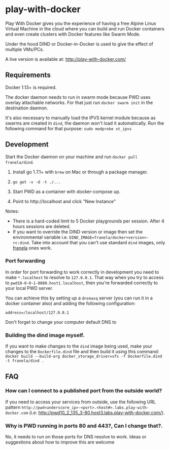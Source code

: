 # play-with-docker

Play With Docker gives you the experience of having a free Alpine Linux Virtual Machine in the cloud
where you can build and run Docker containers and even create clusters with Docker features like Swarm Mode.

Under the hood DIND or Docker-in-Docker is used to give the effect of multiple VMs/PCs.

A live version is available at: http://play-with-docker.com/

## Requirements

Docker 1.13+ is required. 

The docker daemon needs to run in swarm mode because PWD uses overlay attachable networks. For that
just run  `docker swarm init` in the destination daemon.

It's also necessary to manually load the IPVS kernel module because as swarms are created in `dind`, 
the daemon won't load it automatically. Run the following command for that purpose: `sudo modprobe xt_ipvs`


## Development

Start the Docker daemon on your machine and run `docker pull franela/dind`. 

1) Install go 1.7.1+ with `brew` on Mac or through a package manager.

2) `go get -v -d -t ./...`

3) Start PWD as a container with docker-compose up.

5) Point to http://localhost and click "New Instance"

Notes:

* There is a hard-coded limit to 5 Docker playgrounds per session. After 4 hours sessions are deleted.
* If you want to override the DIND version or image then set the environmental variable i.e.
  `DIND_IMAGE=franela/docker<version>-rc:dind`. Take into account that you can't use standard `dind` images, only [franela](https://hub.docker.com/r/franela/) ones work.
  
### Port forwarding

In order for port forwarding to work correctly in development you need to make `*.localhost` to resolve to `127.0.0.1`. That way when you try to access to `pwd10-0-0-1-8080.host1.localhost`, then you're forwarded correctly to your local PWD server.

You can achieve this by setting up a `dnsmasq` server (you can run it in a docker container also) and adding the following configuration:

```
address=/localhost/127.0.0.1
```

Don't forget to change your computer default DNS to 

### Building the dind image myself.

If you want to make changes to the `dind` image being used, make your changes to the `Dockerfile.dind` file and then build it using this command: `docker build --build-arg docker_storage_driver=vfs -f Dockerfile.dind -t franela/dind .` 

## FAQ

### How can I connect to a published port from the outside world?


If you need to access your services from outside, use the following URL pattern `http://pwd<underscore_ip>-<port>.<host#>.labs.play-with-docker.com` (i.e: http://pwd10_2_135_3-80.host3.labs.play-with-docker.com/).

### Why is PWD running in ports 80 and 443?, Can I change that?.

No, it needs to run on those ports for DNS resolve to work. Ideas or suggestions about how to improve this
are welcome
